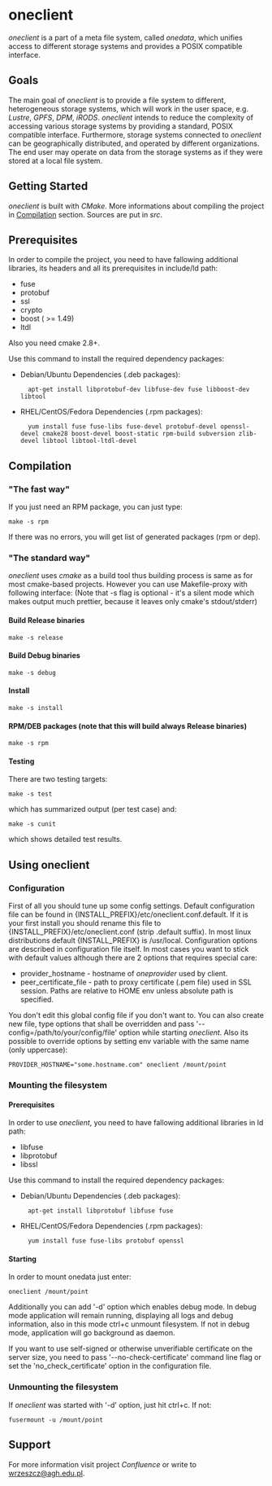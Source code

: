 oneclient
=========

*oneclient* is a part of a meta file system, called *onedata*, which unifies access to different storage systems and 
provides a POSIX compatible interface.

Goals
-----

The main goal of *oneclient* is to provide a file system to different, heterogeneous storage systems, which will work
in the user space, e.g. *Lustre*, *GPFS*, *DPM*, *iRODS*. *oneclient* intends to reduce the complexity of accessing
various storage systems by providing a standard, POSIX compatible interface. Furthermore, storage systems connected to 
*oneclient* can be geographically distributed, and operated by different organizations. The end user may operate on data
from the storage systems as if they were stored at a local file system.


Getting Started
---------------
*oneclient* is built with *CMake*. More informations about compiling the project in [Compilation](#compilation) section.
Sources are put in *src*.

Prerequisites
-------------

In order to compile the project, you need to have fallowing additional libraries, its headers and all its prerequisites
in include/ld path:

* fuse
* protobuf
* ssl
* crypto
* boost ( >= 1.49)
* ltdl

Also you need cmake 2.8+.

Use this command to install the required dependency packages:

* Debian/Ubuntu Dependencies (.deb packages):

        apt-get install libprotobuf-dev libfuse-dev fuse libboost-dev libtool

* RHEL/CentOS/Fedora Dependencies (.rpm packages):

        yum install fuse fuse-libs fuse-devel protobuf-devel openssl-devel cmake28 boost-devel boost-static rpm-build subversion zlib-devel libtool libtool-ltdl-devel


Compilation
-----------

### "The fast way"

If you just need an RPM package, you can just type:

	make -s rpm

If there was no errors, you will get list of generated packages (rpm or dep).

### "The standard way"

*oneclient* uses *cmake* as a build tool thus building process is same as for most cmake-based projects. However you can 
use Makefile-proxy with following interface: 
(Note that -s flag is optional - it's a silent mode which makes output much prettier, because it leaves only cmake's stdout/stderr)

#### Build Release binaries

    make -s release

#### Build Debug binaries

    make -s debug

#### Install

    make -s install

#### RPM/DEB packages (note that this will build always Release binaries)

    make -s rpm

#### Testing

There are two testing targets:

    make -s test

which has summarized output (per test case) and:

    make -s cunit

which shows detailed test results.

Using oneclient
---------------

### Configuration

First of all you should tune up some config settings. Default configuration file can be found in 
{INSTALL_PREFIX}/etc/oneclient.conf.default. If it is your first install you should rename this file to 
{INSTALL_PREFIX}/etc/oneclient.conf (strip .default suffix). In most linux distributions default {INSTALL_PREFIX} is 
/usr/local. Configuration options are described in configuration file itself. In most cases you want to stick with
default values although there are 2 options that requires special care:

* provider_hostname - hostname of *oneprovider* used by client.
* peer_certificate_file - path to proxy certificate (.pem file) used in SSL session. Paths are relative to HOME env 
unless absolute path is specified.

You don't edit this global config file if you don't want to. You can also create new file, type options that shall be 
overridden and pass '--config=/path/to/your/config/file' option while starting *oneclient*.
Also its possible to override options by setting env variable with the same name (only uppercase):

    PROVIDER_HOSTNAME="some.hostname.com" oneclient /mount/point

### Mounting the filesystem

#### Prerequisites

In order to use *oneclient*, you need to have fallowing additional libraries in ld path:

* libfuse
* libprotobuf
* libssl

Use this command to install the required dependency packages:

* Debian/Ubuntu Dependencies (.deb packages):

        apt-get install libprotobuf libfuse fuse

* RHEL/CentOS/Fedora Dependencies (.rpm packages):

        yum install fuse fuse-libs protobuf openssl

#### Starting

In order to mount onedata just enter:

    oneclient /mount/point

Additionally you can add '-d' option which enables debug mode. In debug mode application will remain running, displaying
all logs and debug information, also in this mode ctrl+c unmount filesystem. If not in debug mode, application will go
background as daemon.

If you want to use self-signed or otherwise unverifiable certificate on the server size, you need to pass
'--no-check-certificate' command line flag or set the 'no_check_certificate' option in the configuration file.

### Unmounting the filesystem

If *oneclient* was started with '-d' option, just hit ctrl+c. If not:

    fusermount -u /mount/point

Support
-------
For more information visit project *Confluence* or write to <wrzeszcz@agh.edu.pl>.
